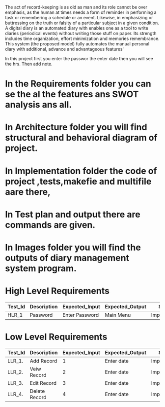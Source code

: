 The act of record-keeping is as old as man and its role cannot be over emphasis, as the human at times needs a form of reminder in performing a task or remembering a schedule or an event. Likewise, in emphasizing or buttressing on the truth or falsity of a particular subject in a given condition. A digital diary is an automated diary with enables one as a tool to write diaries (periodical events) without writing those stuff on paper. Its strength includes time organization, effort minimization and memories remembrance. This system (the proposed model) fully automates the manual personal diary with additional, advance and advantageous features'

In this project first you enter the passwor the enter date then you will see the hrs.
Then add note.
 # In the Requirements folder you can se the al the features ans SWOT analysis ans all.
 # In Architecture folder you will find structural and behavioral diagram of project.
 # In Implementation folder the code of project ,tests,makefie and multifile aare there,
 # In Test plan and output there are commands are given.
 # In Images folder you will find the outputs of diary management system program.
 
 
# High Level Requirements
Test_Id  | Description  | Expected_Input  | Expected_Output  | Status |
|--------|--------------|-----------------|-------------------|-------|
| HLR_1     |  Password     | Enter Password  | Main Menu     |  Implemented|


# Low Level Requirements
Test_Id  | Description       | Expected_Input   | Expected_Output |  Status   |
|---------| -----------------| ------------------|-----------------|----------|
| LLR_1.     | Add Record        | 1                 |Enter date       |  Implemented |
| LLR_2.     | Veiw Record       | 2                 |Enter date       | Implemented |
| LLR_3.     | Edit Record       | 3                 |Enter date       | Implemented  |
| LLR_4.     | Delete Record     | 4                 |Enter date       |  Implemented  |

 

